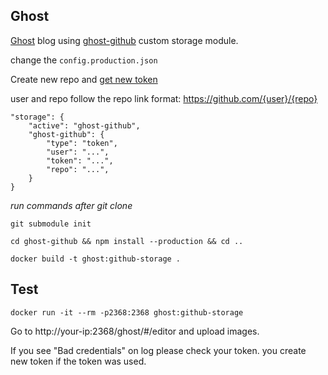 ## Ghost

[Ghost](https://ghost.org) blog using [ghost-github](https://github.com/ifvictr/ghost-github) custom storage module.

change the `config.production.json`

Create new repo and [get new token](https://github.com/settings/tokens/new)

user and repo follow the repo link format: https://github.com/{user}/{repo}

```
"storage": {
    "active": "ghost-github",
    "ghost-github": {
        "type": "token",
        "user": "...",
        "token": "...",
        "repo": "...",
    }
}
```

*run commands after git clone*

```
git submodule init

cd ghost-github && npm install --production && cd ..

docker build -t ghost:github-storage .
````
## Test
```
docker run -it --rm -p2368:2368 ghost:github-storage
```
Go to http://your-ip:2368/ghost/#/editor and upload images.

If you see "Bad credentials" on log please check your token. you create new  token if the token was used.